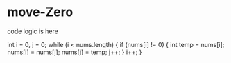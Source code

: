 # move-Zero

code logic is here

int i = 0, j = 0;
    while (i < nums.length) {
        if (nums[i] != 0) {
            int temp = nums[i];
            nums[i] = nums[j];
            nums[j] = temp;
            j++;
        }
        i++;
    }
